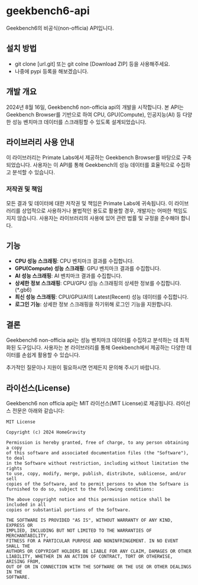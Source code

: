 # geekbench6-api
Geekbench6의 비공식(non-officia) API입니다.

## 설치 방법
- git clone [url.git] 또는 git colne [Download ZIP] 등을 사용해주세요.
- 나중에 pypi 등록을 해보겠습니다.

## 개발 개요
2024년 8월 16일, Geekbench6 non-officia api의 개발을 시작합니다. 본 API는 Geekbench Browser를 기반으로 하여 CPU, GPU(Compute), 인공지능(AI) 등 다양한 성능 벤치마크 데이터를 스크래핑할 수 있도록 설계되었습니다.

## 라이브러리 사용 안내
이 라이브러리는 Primate Labs에서 제공하는 Geekbench Browser를 바탕으로 구축되었습니다. 사용자는 이 API를 통해 Geekbench의 성능 데이터를 효율적으로 수집하고 분석할 수 있습니다.

### 저작권 및 책임
모든 결과 및 데이터에 대한 저작권 및 책임은 Primate Labs에 귀속됩니다. 이 라이브러리를 상업적으로 사용하거나 불법적인 용도로 활용할 경우, 개발자는 어떠한 책임도 지지 않습니다. 사용자는 라이브러리의 사용에 있어 관련 법률 및 규정을 준수해야 합니다.

## 기능
- **CPU 성능 스크래핑**: CPU 벤치마크 결과를 수집합니다.
- **GPU(Compute) 성능 스크래핑**: GPU 벤치마크 결과를 수집합니다.
- **AI 성능 스크래핑**: AI 벤치마크 결과를 수집합니다.
- **상세한 정보 스크래핑**: CPU/GPU 성능 스크래핑의 상세한 정보를 수집합니다. (*.gb6)
- **최신 성능 스크래핑**: CPU/GPU/AI의 Latest(Recent) 성능 데이터를 수집합니다.
- **로그인 기능**: 상세한 정보 스크래핑을 하기위해 로그인 기능을 지원합니다.


## 결론
Geekbench6 non-officia api는 성능 벤치마크 데이터를 수집하고 분석하는 데 최적화된 도구입니다. 사용자는 본 라이브러리를 통해 Geekbench에서 제공하는 다양한 데이터를 손쉽게 활용할 수 있습니다. 

추가적인 질문이나 지원이 필요하시면 언제든지 문의해 주시기 바랍니다.

## 라이선스(License)
Geekbench6 non officia api는 MIT 라이선스(MIT License)로 제공됩니다. 라이선스 전문은 아래와 같습니다:

```
MIT License

Copyright (c) 2024 HomeGravity

Permission is hereby granted, free of charge, to any person obtaining a copy
of this software and associated documentation files (the "Software"), to deal
in the Software without restriction, including without limitation the rights
to use, copy, modify, merge, publish, distribute, sublicense, and/or sell
copies of the Software, and to permit persons to whom the Software is
furnished to do so, subject to the following conditions:

The above copyright notice and this permission notice shall be included in all
copies or substantial portions of the Software.

THE SOFTWARE IS PROVIDED "AS IS", WITHOUT WARRANTY OF ANY KIND, EXPRESS OR
IMPLIED, INCLUDING BUT NOT LIMITED TO THE WARRANTIES OF MERCHANTABILITY,
FITNESS FOR A PARTICULAR PURPOSE AND NONINFRINGEMENT. IN NO EVENT SHALL THE
AUTHORS OR COPYRIGHT HOLDERS BE LIABLE FOR ANY CLAIM, DAMAGES OR OTHER
LIABILITY, WHETHER IN AN ACTION OF CONTRACT, TORT OR OTHERWISE, ARISING FROM,
OUT OF OR IN CONNECTION WITH THE SOFTWARE OR THE USE OR OTHER DEALINGS IN THE
SOFTWARE.
```